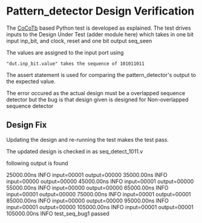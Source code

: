 # Pattern_detector Design Verification

The [CoCoTb](https://www.cocotb.org/) based Python test is developed as explained. The test drives inputs to the Design Under Test (adder module here) which takes in one bit input inp_bit, and clock, reset and one bit output seq_seen

The values are assigned to the input port using 
```
"dut.inp_bit.value" takes the sequence of 101011011
```

The assert statement is used for comparing the pattern_detector's output to the expected value.

The error occured as the actual design must be a overlapped sequence detector but the bug is that design given is designed for Non-overlapped sequence detector


## Design Fix
Updating the design and re-running the test makes the test pass.


The updated design is checked in as seq_detect_1011.v


following output is found

25000.00ns INFO     input=00001 output=00000
 35000.00ns INFO     input=00000 output=00000
 45000.00ns INFO     input=00001 output=00000
 55000.00ns INFO     input=00000 output=00000
 65000.00ns INFO     input=00001 output=00000
 75000.00ns INFO     input=00001 output=00001
 85000.00ns INFO     input=00000 output=00000
 95000.00ns INFO     input=00001 output=00000
105000.00ns INFO     input=00001 output=00001
105000.00ns INFO     test_seq_bug1 passed

